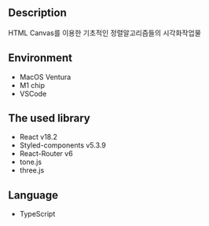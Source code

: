 ## Description
HTML Canvas를 이용한 기초적인 정렬알고리즘들의 시각화작업물

## Environment
 - MacOS Ventura
 - M1 chip
 - VSCode

## The used library
 - React v18.2
 - Styled-components v5.3.9
 - React-Router v6
 - tone.js
 - three.js

## Language
 - TypeScript